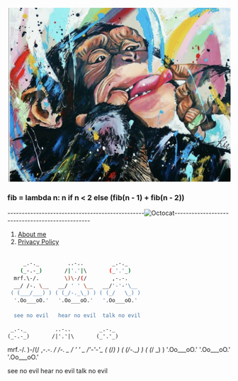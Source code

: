 


![Monkey Not Found](media/markdown-guidance/monkeybanner.png)

### fib = lambda n: n if n < 2 else (fib(n - 1) + fib(n - 2))

------------------------------------------------![Octocat](https://github.githubassets.com/images/icons/emoji/octocat.png)------------------------------------------------


1. [About me](about_me.html)
2. [Privacy Policy](privacy_policy.html)

```bash

     _.-._         ..-..         _.-._
    (_-.-_)       /|'.'|\       (_'.'_)
  mrf.\-/.        \)\-/(/        ,-.-.
  __/ /-. \__   __/ ' ' \__   __/'-'-'\__
 ( (___/___) ) ( (_/-._\_) ) ( (_/   \_) )
  '.Oo___oO.'   '.Oo___oO.'   '.Oo___oO.'

  see no evil   hear no evil  talk no evil


```

     _.-._         ..-..         _.-._
    (_-.-_)       /|'.'|\       (_'.'_)
  mrf.\-/.        \)\-/(/        ,-.-.
  __/ /-. \__   __/ ' ' \__   __/'-'-'\__
 ( (___/___) ) ( (_/-._\_) ) ( (_/   \_) )
  '.Oo___oO.'   '.Oo___oO.'   '.Oo___oO.'

  see no evil   hear no evil  talk no evil






